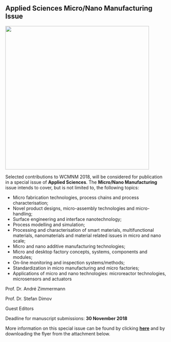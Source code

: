 ## Applied Sciences Micro/Nano Manufacturing Issue

<img src="http://www.mdpi.com/img/journals/applsci-logo.png?1693b1ae19024e2e" width="450px">

Selected contributions to WCMNM 2018, will be considered for publication in a special issue of **Applied Sciences**. The **Micro/Nano Manufacturing** issue intends to cover, but is not limited to, the following topics: 
<ul>
    <li>Micro fabrication technologies, process chains and process characterisation;</li>
    <li>Novel product designs, micro-assembly technologies and micro-handling;</li>
    <li>Surface engineering and interface nanotechnology;</li>
    <li>Process modelling and simulation;</li>
    <li>Processing and characterisation of smart materials, multifunctional materials, nanomaterials and material related issues in micro and nano scale;</li>
    <li>Micro and nano additive manufacturing technologies;</li>
    <li>Micro and desktop factory concepts, systems, components and modules;</li>
    <li>On-line monitoring and inspection systems/methods;</li>
    <li>Standardization in micro manufacturing and micro factories;</li>
    <li>Applications of micro and nano technologies: microreactor technologies, microsensors and actuators</li>
</ul>


Prof. Dr. André Zimmermann

Prof. Dr. Stefan Dimov

Guest Editors

Deadline for manuscript submissions: **30 November 2018**

More information on this special issue can be found by clicking [**here**](http://www.mdpi.com/journal/applsci/special_issues/Micro-Nano_Manufacturing) and by downloading the flyer from the attachment below.